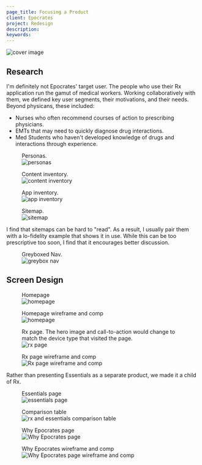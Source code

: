 ```yaml
---
page_title: Focusing a Product
client: Epocrates
project: Redesign
description:
keywords:
---
```


<div class="case-story__hero">
  <img src="/assets/placeholder-hero.svg" data-src="assets/hero.png" alt="cover image" />
</div>

## Research

I'm definitely not Epocrates' target user. The people who use their Rx application run the gamut of medical workers. Working collaboratively with them, we defined key user segments, their motivations, and their needs. Beyond physicans, these included:

* Nurses who often recommend courses of action to prescribing physicians.
* EMTs that may need to quickly diagnose drug interactions.
* Med Students who haven't developed knowledge of drugs and interactions through experience.

<figure class="full-bleed">
  <figcaption>Personas.</figcaption>
  <img src="/assets/placeholder-2000.svg" data-src="assets/personas.png" alt="personas" />
</figure>

<figure>
  <figcaption>Content inventory.</figcaption>
  <img src="/assets/placeholder-800.svg" data-src="assets/content-inventory.png" alt="content inventory" />
</figure>

<figure>
  <figcaption>App inventory.</figcaption>
  <img src="/assets/placeholder-800.svg" data-src="assets/app-inventory.png" alt="app inventory" />
</figure>

<figure>
  <figcaption>Sitemap.</figcaption>
  <img src="/assets/placeholder-800.svg" data-src="assets/sitemap.png" alt="sitemap" />
</figure>

I find that sitemaps can be hard to "read". As a result, I usually pair them with a lo-fidelity example that shows it in use. While this can be too prescriptive too soon, I find that it encourages better discussion.

<figure>
  <figcaption>Greyboxed Nav.</figcaption>
  <img src="/assets/placeholder-800.svg" data-src="assets/greybox-nav.png" alt="greybox nav" />
</figure>

## Screen Design

<figure>
  <figcaption>Homepage</figcaption>
  <img src="/assets/placeholder-800.svg" data-src="assets/homepage.png" alt="homepage" />
</figure>

<figure>
  <figcaption>Homepage wireframe and comp</figcaption>
  <img src="/assets/placeholder-800.svg" data-src="assets/homepage-wireframe-comp.png" alt="homepage" />
</figure>

<figure>
  <figcaption>Rx page. The hero image and call-to-action would change to match the device type that visited the page.</figcaption>
  <img src="/assets/placeholder-800.svg" data-src="assets/rx.png" alt="rx page" />
</figure>

<figure>
  <figcaption>Rx page wireframe and comp</figcaption>
  <img src="/assets/placeholder-800.svg" data-src="assets/rx-wireframe-comp.png" alt="Rx page wireframe and comp" />
</figure>

Rather than presenting Essentials as a separate product, we made it a child of Rx.

<figure>
  <figcaption>Essentials page</figcaption>
  <img src="/assets/placeholder-800.svg" data-src="assets/essentials.png" alt="essentials page" />
</figure>

<figure>
  <figcaption>Comparison table</figcaption>
  <img src="/assets/placeholder-800.svg" data-src="assets/rx-essentials-comparison.png" alt="rx and essentials comparison table" />
</figure>

<figure>
  <figcaption>Why Epocrates page</figcaption>
  <img src="/assets/placeholder-800.svg" data-src="assets/why-epocrates.png" alt="Why Epocrates page" />
</figure>

<figure>
  <figcaption>Why Epocrates wireframe and comp</figcaption>
  <img src="/assets/placeholder-800.svg" data-src="assets/why-epocrates-wireframe-comp.png" alt="Why Epocrates page wireframe and comp" />
</figure>
